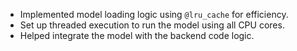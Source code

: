 - Implemented model loading logic using `@lru_cache` for efficiency.
- Set up threaded execution to run the model using all CPU cores.
- Helped integrate the model with the backend code logic.
